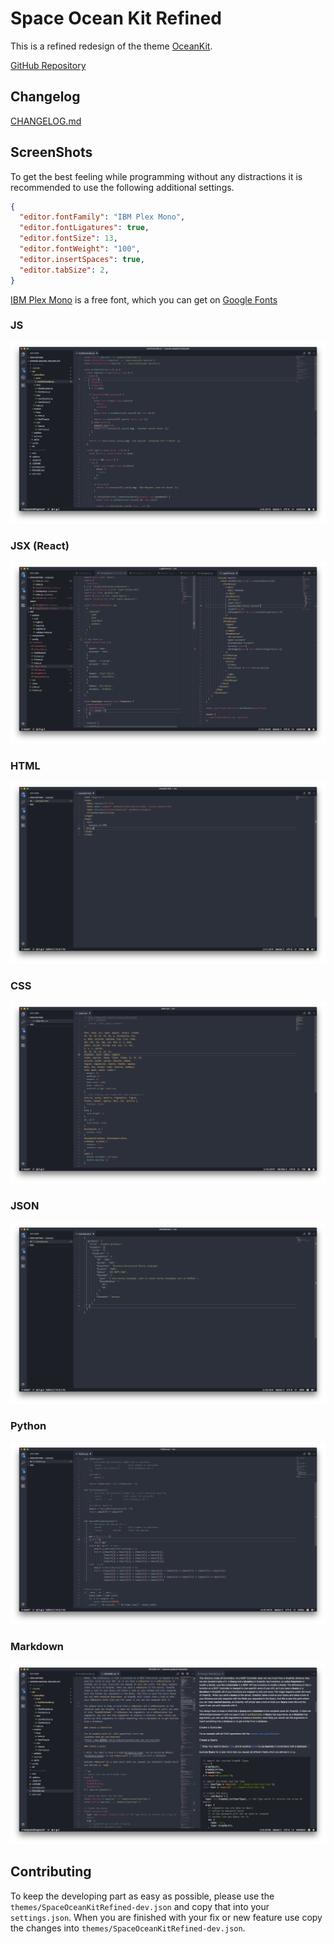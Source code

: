 # Space Ocean Kit Refined

This is a refined redesign of the theme [OceanKit](https://marketplace.visualstudio.com/items?itemName=chipcollier.Theme-OceanKit).

[GitHub Repository](https://www.github.com/aichbauer/space-ocean-kit-refined)

## Changelog

[CHANGELOG.md](./CHANGELOG.md)

## ScreenShots

To get the best feeling while programming without any distractions it is recommended to use the following additional settings.

```json
{
  "editor.fontFamily": "IBM Plex Mono",
  "editor.fontLigatures": true,
  "editor.fontSize": 13,
  "editor.fontWeight": "100",
  "editor.insertSpaces": true,
  "editor.tabSize": 2,
}
```

[IBM Plex Mono](https://fonts.google.com/specimen/IBM+Plex+Mono) is a free font, which you can get on [Google Fonts](https://fonts.google.com/specimen/IBM+Plex+Mono)

### JS

![JS demo](./images/js-demo.png)

### JSX (React)

![JSX demo](./images/jsx-demo.png)

### HTML

![HTML demo](./images/html-demo.png)

### CSS

![CSS demo](./images/css-demo.png)

### JSON

![JSON demo](./images/json-demo.png)

### Python

![Python demo](./images/python-demo.png)

### Markdown

![Markdown demo](./images/markdown-demo.png)

## Contributing

To keep the developing part as easy as possible, please use the `themes/SpaceOceanKitRefined-dev.json` and copy that into your `settings.json`. When you are finished with your fix or new feature use copy the changes into `themes/SpaceOceanKitRefined-dev.json`.


